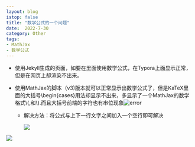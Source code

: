 ```yaml
---
layout: blog
istop: false
title: "数学公式的一个问题"
date:  2022-7-30
category: Other
tags:
- MathJax
- 数学公式
---
```


- 使用Jekyll生成的页面，如要在里面使用数学公式，在Typora上面显示正常，但是在网页上却渲染不出来。

- 使用MathJax的脚本（v3)版本就可以正常显示出数学公式了，但是KaTeX里面的大括号\begin{cases}用法却显示不出来，多显示了一个MathJax的数学格式\\(,和\\).而且大括号前端的字符也有串位现象![error](https://cdn.jsdelivr.net/gh/Massters/images/images/Mathjax.png)

  - 解决方法：将公式与上下一行文字之间加入一个空行即可解决

    ![](https://cdn.jsdelivr.net/gh/Massters/images/images/Mathjax_2.png)

![](https://cdn.jsdelivr.net/gh/Massters/images/images/Mathjax_3.png)